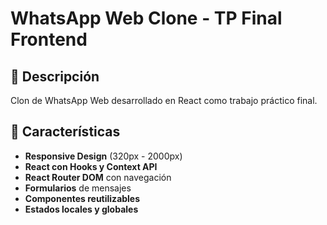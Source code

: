 # WhatsApp Web Clone - TP Final Frontend

## 📱 Descripción
Clon de WhatsApp Web desarrollado en React como trabajo práctico final.

## 🚀 Características
- **Responsive Design** (320px - 2000px)
- **React con Hooks y Context API**
- **React Router DOM** con navegación
- **Formularios** de mensajes
- **Componentes reutilizables**
- **Estados locales y globales**